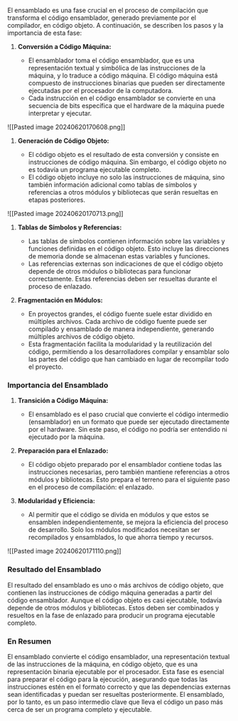 El ensamblado es una fase crucial en el proceso de compilación que transforma el código ensamblador, generado previamente por el compilador, en código objeto. A continuación, se describen los pasos y la importancia de esta fase:

1. **Conversión a Código Máquina:**
    
    - El ensamblador toma el código ensamblador, que es una representación textual y simbólica de las instrucciones de la máquina, y lo traduce a código máquina. El código máquina está compuesto de instrucciones binarias que pueden ser directamente ejecutadas por el procesador de la computadora.
    - Cada instrucción en el código ensamblador se convierte en una secuencia de bits específica que el hardware de la máquina puede interpretar y ejecutar.

![[Pasted image 20240620170608.png]]

1. **Generación de Código Objeto:**
    
    - El código objeto es el resultado de esta conversión y consiste en instrucciones de código máquina. Sin embargo, el código objeto no es todavía un programa ejecutable completo.
    - El código objeto incluye no solo las instrucciones de máquina, sino también información adicional como tablas de símbolos y referencias a otros módulos y bibliotecas que serán resueltas en etapas posteriores.

![[Pasted image 20240620170713.png]]

1. **Tablas de Símbolos y Referencias:**
    
    - Las tablas de símbolos contienen información sobre las variables y funciones definidas en el código objeto. Esto incluye las direcciones de memoria donde se almacenan estas variables y funciones.
    - Las referencias externas son indicaciones de que el código objeto depende de otros módulos o bibliotecas para funcionar correctamente. Estas referencias deben ser resueltas durante el proceso de enlazado.
4. **Fragmentación en Módulos:**
    
    - En proyectos grandes, el código fuente suele estar dividido en múltiples archivos. Cada archivo de código fuente puede ser compilado y ensamblado de manera independiente, generando múltiples archivos de código objeto.
    - Esta fragmentación facilita la modularidad y la reutilización del código, permitiendo a los desarrolladores compilar y ensamblar solo las partes del código que han cambiado en lugar de recompilar todo el proyecto.

### Importancia del Ensamblado

1. **Transición a Código Máquina:**
    
    - El ensamblado es el paso crucial que convierte el código intermedio (ensamblador) en un formato que puede ser ejecutado directamente por el hardware. Sin este paso, el código no podría ser entendido ni ejecutado por la máquina.
2. **Preparación para el Enlazado:**
    
    - El código objeto preparado por el ensamblador contiene todas las instrucciones necesarias, pero también mantiene referencias a otros módulos y bibliotecas. Esto prepara el terreno para el siguiente paso en el proceso de compilación: el enlazado.
3. **Modularidad y Eficiencia:**
    
    - Al permitir que el código se divida en módulos y que estos se ensamblen independientemente, se mejora la eficiencia del proceso de desarrollo. Solo los módulos modificados necesitan ser recompilados y ensamblados, lo que ahorra tiempo y recursos.

![[Pasted image 20240620171110.png]]

### Resultado del Ensamblado

El resultado del ensamblado es uno o más archivos de código objeto, que contienen las instrucciones de código máquina generadas a partir del código ensamblador. Aunque el código objeto es casi ejecutable, todavía depende de otros módulos y bibliotecas. Estos deben ser combinados y resueltos en la fase de enlazado para producir un programa ejecutable completo.

### En Resumen

El ensamblado convierte el código ensamblador, una representación textual de las instrucciones de la máquina, en código objeto, que es una representación binaria ejecutable por el procesador. Esta fase es esencial para preparar el código para la ejecución, asegurando que todas las instrucciones estén en el formato correcto y que las dependencias externas sean identificadas y puedan ser resueltas posteriormente. El ensamblado, por lo tanto, es un paso intermedio clave que lleva el código un paso más cerca de ser un programa completo y ejecutable.